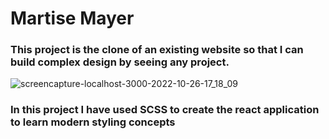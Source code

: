 # Martise Mayer


### This project is the clone of an existing website so that I can build complex design by seeing any project.

![screencapture-localhost-3000-2022-10-26-17_18_09](https://user-images.githubusercontent.com/103094638/198018569-01d366cd-4f3a-46fb-b7ac-ca2985b8d9f1.png)


### In this project I have used SCSS to create the react application to learn modern styling concepts 
